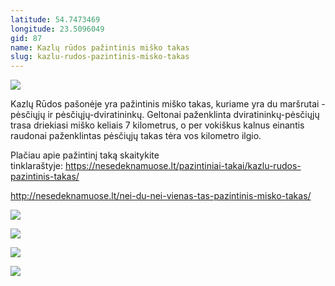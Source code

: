 ```yaml
---
latitude: 54.7473469
longitude: 23.5096049
gid: 87
name: Kazlų rūdos pažintinis miško takas
slug: kazlu-rudos-pazintinis-misko-takas
---
```

![](https://doc-0o-ag-mymaps.googleusercontent.com/untrusted/hostedimage/ihucu48q9m5s1hftel5u85tfdc/bd44a15mdiltg9mnnh722oicm8/1641717000000/-WPmm_dsOCr8C_2Ftfdhs7CzXYdOD0wc/*/6AIsG_vae-X_hGdJS5BmT8RvOY-iMP3wSwd-62guinta7fK2FlETN86J2mKfxLzC4LyS_pj-pnothbe2u-Ee0M2Pk0uZzSZAtmyvDLquux2i0CkPxIH46w9O0ABrbLaCO5j9ZxJvteDPDUpm3lga-kto0Z60pb8h_dSuCMDzDJ7Kyk8hEGEyjMd2c4KzfIz8Tnw?session=0&fife)  
  
Kazlų Rūdos pašonėje yra pažintinis miško takas, kuriame yra du maršrutai - pėsčiųjų ir pėsčiųjų-dviratininkų. Geltonai paženklinta dviratininkų-pėsčiųjų trasa driekiasi miško keliais 7 kilometrus, o per vokiškus kalnus einantis raudonai paženklintas pėsčiųjų takas tėra vos kilometro ilgio.  
  
Plačiau apie pažintinį taką skaitykite tinklaraštyje: https://nesedeknamuose.lt/pazintiniai-takai/kazlu-rudos-pazintinis-takas/  
  
http://nesedeknamuose.lt/nei-du-nei-vienas-tas-pazintinis-misko-takas/  
  
![](https://doc-0g-ag-mymaps.googleusercontent.com/untrusted/hostedimage/ihucu48q9m5s1hftel5u85tfdc/mqfcqjkbu2916euchaj44osqao/1641717000000/-WPmm_dsOCr8C_2Ftfdhs7CzXYdOD0wc/*/6AIsG_vaMswAux54mtZk6Ff9PBpVlUjvyF57SusIO0aM3xof9XJJruAInF6GNS7QgJsw2pYHsYDccp0z4DCCbRpTqI3vnN5FSXTxqhJytLBNrQt6C19SCM_C0G1joazul39UXlDEzM4aD8gSpzxx5KlXecQXd-i11cX15vRu1M3XzVfNiske4jlfbrKNvV4kFig?session=0&fife)  
  
![](https://doc-0c-ag-mymaps.googleusercontent.com/untrusted/hostedimage/ihucu48q9m5s1hftel5u85tfdc/kvf2kbjpa69ajmpfrg89ubpgv0/1641717000000/-WPmm_dsOCr8C_2Ftfdhs7CzXYdOD0wc/*/6AIsG_vbSOm9ciCLw9w1xduH7WLxvUlHyG7ZEHW-ivncVM1S24rsLFCtnfouFbWob8CjFwA5QHnVq_pnbHhrvUZ7B_hOBiCKWa6NLxGBFRUjRlnd8eO-GfigHmWCpXXLNppIZ3QUituBbqww8iOn2bu8fHFGgbjHeH9gaXiSVWrGBvDWqpGOMRzFXqr80mnxhpA?session=0&fife)  
  
![](https://doc-14-ag-mymaps.googleusercontent.com/untrusted/hostedimage/ihucu48q9m5s1hftel5u85tfdc/bvmch9g59lkemgjq0db1sbg5so/1641717000000/-WPmm_dsOCr8C_2Ftfdhs7CzXYdOD0wc/*/6AIsG_vY0IKBgHW2AfdhMsO6xyAlg9aXsxolAcny3utz5v7_wpi32HqzBFpnRY96stIb_sUorcqYNNI6OlRPNavHZYTYG_rX3-K0byGyWMlg-j3nX-3ce37-rmCxDcsty49b-IO-JYf0x5rfILYpL3qLljnbMhwev0nUxqaZxHujctCuFFUAVUk_jzKsjFRCaNw?session=0&fife)  
  
![](https://doc-00-ag-mymaps.googleusercontent.com/untrusted/hostedimage/ihucu48q9m5s1hftel5u85tfdc/llt0bnkgqdcl8s0l97dd85eujs/1641717000000/-WPmm_dsOCr8C_2Ftfdhs7CzXYdOD0wc/*/6AIsG_vb7vcKBgT84VHhkz6hNfG5joBPBcJvxBIJ6BgKM27Xg48EwS6cjIWODoLo9_Sjwz6ugmIe3uh1yNekX3Q4AQyWZIr2F44IlXUqDFncAoiz8cgdv6BWcXTJcu7Ycr0D0-a_KUn5XJma9VrLUXLIO26iUALzbHQbZRjN9H1Lm2EG1aXiYZc5by6YJv54MnQ?session=0&fife)
